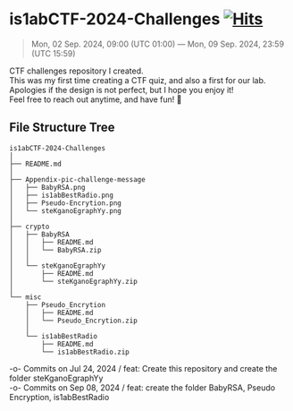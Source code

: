 # is1abCTF-2024-Challenges [![Hits](https://hits.sh/github.com/heymrslat/is1abCTF-2024-Challenges.svg)](https://hits.sh/github.com/heymrslat/is1abCTF-2024-Challenges/)
> Mon, 02 Sep. 2024, 09:00 (UTC 01:00) — Mon, 09 Sep. 2024, 23:59 (UTC 15:59)

CTF challenges repository I created.\
This was my first time creating a CTF quiz, and also a first for our lab.\
Apologies if the design is not perfect, but I hope you enjoy it!\
Feel free to reach out anytime, and have fun! 🧂

## File Structure Tree
```
is1abCTF-2024-Challenges
│
├── README.md
│
├── Appendix-pic-challenge-message
│   ├── BabyRSA.png
│   ├── is1abBestRadio.png
│   ├── Pseudo-Encrytion.png
│   └── steKganoEgraphYy.png
│
├── crypto
│   ├── BabyRSA
│   │   ├── README.md
│   │   └── BabyRSA.zip
│   │   
│   └── steKganoEgraphYy
│       ├── README.md
│       └── steKganoEgraphYy.zip
│   
└── misc
    ├── Pseudo_Encrytion
    │   ├── README.md
    │   └── Pseudo_Encrytion.zip
    │   
    └── is1abBestRadio
        ├── README.md
        └── is1abBestRadio.zip

```
-o-		Commits on Jul 24, 2024 / feat: Create this repository and create the folder steKganoEgraphYy\
-o-		Commits on Sep 08, 2024 / feat: create the folder BabyRSA, Pseudo Encryption, is1abBestRadio
